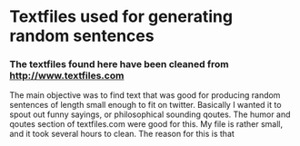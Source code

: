 # Textfiles used for generating random sentences

### The textfiles found here have been cleaned from http://www.textfiles.com

The main objective was to find text that was good for producing random sentences of length small enough to fit on twitter.  Basically I wanted it to spout out funny sayings, or philosophical sounding qoutes.  The humor and qoutes section of textfiles.com were good for this.  My file is rather small, and it took several hours to clean.  The reason for this is that
